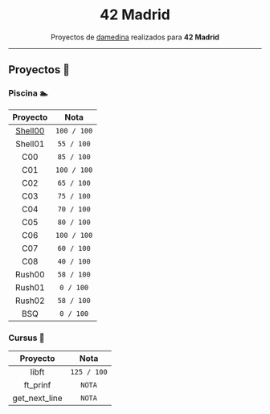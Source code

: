 <p align="center">
   <h1 align="center">42 Madrid</h1>
</p>

<p align="center">
  Proyectos de <a href="https://profile.intra.42.fr/users/damedina" target="blank">damedina</a> realizados para <strong>42 Madrid</strong>
</p>

---

## Proyectos 📄​
### Piscina 🏊​
   
| Proyecto | Nota |
| :------: | :--: |
| <a href="https://github.com/dani-mg-05/Shell00">Shell00</a> | `100 / 100` |
| Shell01 | `55 / 100` |
| C00 | `85 / 100` |
| C01 | `100 / 100` |
| C02 | `65 / 100` |
| C03 | `75 / 100` |
| C04 | `70 / 100` |
| C05 | `80 / 100` |
| C06 | `100 / 100` |
| C07 | `60 / 100` |
| C08 | `40 / 100` |
| Rush00 | `58 / 100` |
| Rush01 | `0 / 100` |
| Rush02 | `58 / 100` |
| BSQ | `0 / 100` |

### Cursus 🚀​
| Proyecto | Nota |
| :------: | :--: |
| libft | `125 / 100`|
| ft_prinf | `NOTA` |
| get_next_line | `NOTA` |
